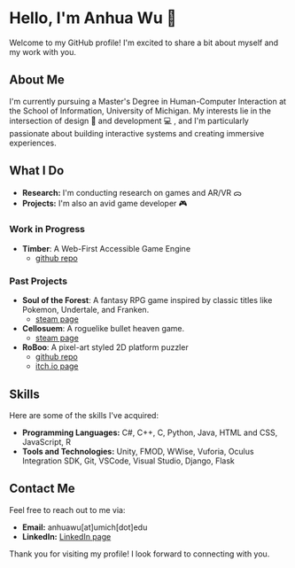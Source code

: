 # Hello, I'm Anhua Wu 👋

Welcome to my GitHub profile! I'm excited to share a bit about myself and my work with you.

## About Me

I'm currently pursuing a Master's Degree in Human-Computer Interaction at the School of Information, University of Michigan. My interests lie in the intersection of design 🎨 and development 💻 , and I'm particularly passionate about building interactive systems and creating immersive experiences.

## What I Do

- **Research:** I'm conducting research on games and AR/VR ᯅ
- **Projects:** I'm also an avid game developer 🎮
### Work in Progress
  - **Timber**: A Web-First Accessible Game Engine
    - [github repo](https://github.com/ayarger/timber)
### Past Projects
  - **Soul of the Forest**: A fantasy RPG game inspired by classic titles like Pokemon, Undertale, and Franken.
    - [steam page](https://store.steampowered.com/app/2880650/Soul_of_the_Forest/)
  - **Cellosuem**: A roguelike bullet heaven game.
    - [steam page](https://store.steampowered.com/app/2557580/Cellosseum/?curator_clanid=1114354)  
  - **RoBoo**: A pixel-art styled 2D platform puzzler
    - [github repo](https://github.com/AnhuaW/RoBoo)
    - [itch.io page](https://dame-dane.itch.io/roboo)

## Skills

Here are some of the skills I've acquired:

- **Programming Languages:** C#, C++, C, Python, Java, HTML and CSS, JavaScript, R
- **Tools and Technologies:** Unity, FMOD, WWise, Vuforia, Oculus Integration SDK, Git, VSCode, Visual Studio, Django, Flask

## Contact Me

Feel free to reach out to me via:

- **Email:** anhuawu[at]umich[dot]edu
- **LinkedIn:** [LinkedIn page](https://www.linkedin.com/in/anhua-wu/)

Thank you for visiting my profile! I look forward to connecting with you.
